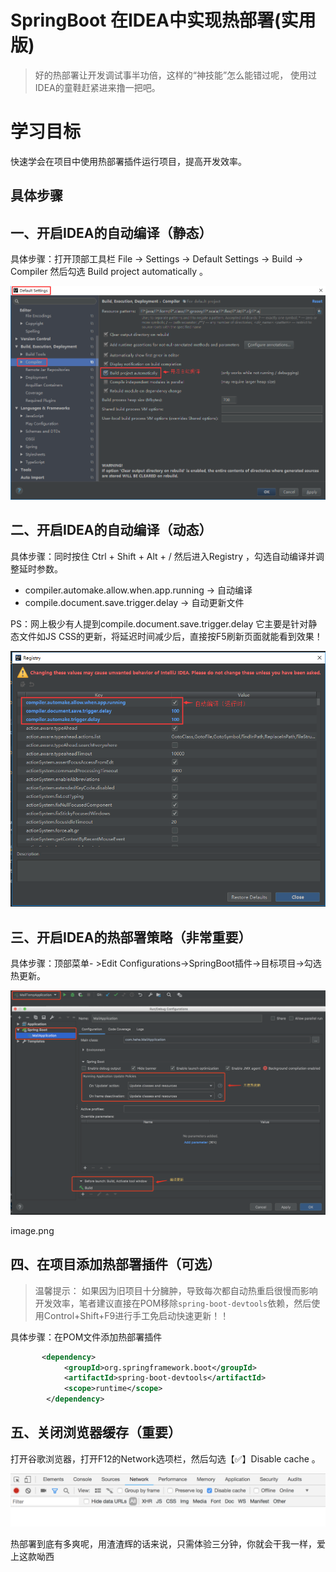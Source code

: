 # SpringBoot 在IDEA中实现热部署(实用版)

> 好的热部署让开发调试事半功倍，这样的“神技能”怎么能错过呢， 使用过IDEA的童鞋赶紧进来撸一把吧。

# 学习目标

快速学会在项目中使用热部署插件运行项目，提高开发效率。

## 具体步骤

## 一、开启IDEA的自动编译（静态）

具体步骤：打开顶部工具栏  File -> Settings -> Default Settings -> Build -> Compiler  然后勾选 Build project automatically 。

![img](../../../static/img/8069210-135f80127f474608.png)

## 二、开启IDEA的自动编译（动态）

具体步骤：同时按住 Ctrl + Shift + Alt + /  然后进入Registry ，勾选自动编译并调整延时参数。

- compiler.automake.allow.when.app.running   -> 自动编译
- compile.document.save.trigger.delay  -> 自动更新文件

PS：网上极少有人提到compile.document.save.trigger.delay 它主要是针对静态文件如JS CSS的更新，将延迟时间减少后，直接按F5刷新页面就能看到效果！

![img](../../../static/img/8069210-8a46a17cf996c87d.png)

## 三、开启IDEA的热部署策略（非常重要）

具体步骤：顶部菜单- >Edit Configurations->SpringBoot插件->目标项目->勾选热更新。

![img](../../../static/img/8069210-ea0039f62fe4efe9.png)

image.png

## 四、在项目添加热部署插件（可选）

> 温馨提示：
>  如果因为旧项目十分臃肿，导致每次都自动热重启很慢而影响开发效率，笔者建议直接在POM移除`spring-boot-devtools`依赖，然后使用Control+Shift+F9进行手工免启动快速更新！！

具体步骤：在POM文件添加热部署插件



```xml
       <dependency>
            <groupId>org.springframework.boot</groupId>
            <artifactId>spring-boot-devtools</artifactId>
            <scope>runtime</scope>
        </dependency>
```

## 五、关闭浏览器缓存（重要）

打开谷歌浏览器，打开F12的Network选项栏，然后勾选【✅】Disable cache 。

![img](../../../static/img/8069210-67a17f7997f9b551.png)

热部署到底有多爽呢，用渣渣辉的话来说，只需体验三分钟，你就会干我一样，爱上这款呦西



